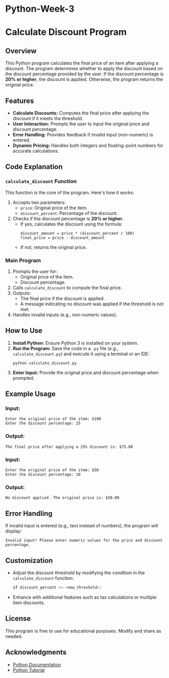 # Python-Week-3

# Calculate Discount Program

## Overview
This Python program calculates the final price of an item after applying a discount. The program determines whether to apply the discount based on the discount percentage provided by the user. If the discount percentage is **20% or higher**, the discount is applied. Otherwise, the program returns the original price.

## Features
- **Calculate Discounts:** Computes the final price after applying the discount if it meets the threshold.
- **User Interaction:** Prompts the user to input the original price and discount percentage.
- **Error Handling:** Provides feedback if invalid input (non-numeric) is entered.
- **Dynamic Pricing:** Handles both integers and floating-point numbers for accurate calculations.

## Code Explanation
### `calculate_discount` Function
This function is the core of the program. Here's how it works:
1. Accepts two parameters:
   - `price`: Original price of the item.
   - `discount_percent`: Percentage of the discount.
2. Checks if the discount percentage is **20% or higher**.
   - If yes, calculates the discount using the formula:
     ```
     discount_amount = price * (discount_percent / 100)
     final_price = price - discount_amount
     ```
   - If not, returns the original price.

### Main Program
1. Prompts the user for:
   - Original price of the item.
   - Discount percentage.
2. Calls `calculate_discount` to compute the final price.
3. Outputs:
   - The final price if the discount is applied.
   - A message indicating no discount was applied if the threshold is not met.
4. Handles invalid inputs (e.g., non-numeric values).

## How to Use
1. **Install Python:** Ensure Python 3 is installed on your system.
2. **Run the Program:** Save the code in a `.py` file (e.g., `calculate_discount.py`) and execute it using a terminal or an IDE:
   ```
   python calculate_discount.py
   ```
3. **Enter Input:** Provide the original price and discount percentage when prompted.

## Example Usage
### Input:
```
Enter the original price of the item: $100
Enter the discount percentage: 25
```
### Output:
```
The final price after applying a 25% discount is: $75.00
```

### Input:
```
Enter the original price of the item: $50
Enter the discount percentage: 10
```
### Output:
```
No discount applied. The original price is: $50.00
```

## Error Handling
If invalid input is entered (e.g., text instead of numbers), the program will display:
```
Invalid input! Please enter numeric values for the price and discount percentage.
```

## Customization
- Adjust the discount threshold by modifying the condition in the `calculate_discount` function:
  ```python
  if discount_percent >= <new_threshold>:
  ```
- Enhance with additional features such as tax calculations or multiple item discounts.

## License
This program is free to use for educational purposes. Modify and share as needed.

## Acknowledgments
- [Python Documentation](https://docs.python.org/3/)
- [Python Tutorial](https://www.w3schools.com/python/default.asp)



